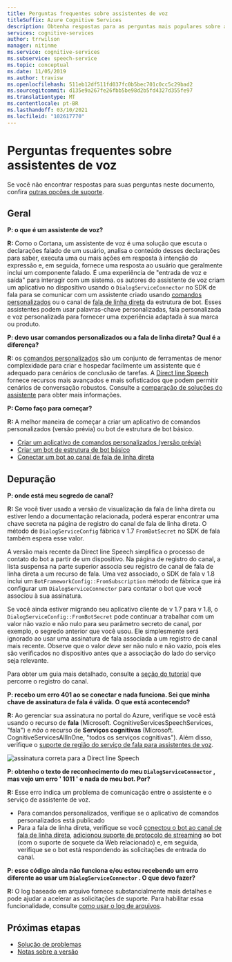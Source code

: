 ```yaml
---
title: Perguntas frequentes sobre assistentes de voz
titleSuffix: Azure Cognitive Services
description: Obtenha respostas para as perguntas mais populares sobre assistentes de voz usando comandos personalizados ou canal de fala de linha direta.
services: cognitive-services
author: trrwilson
manager: nitinme
ms.service: cognitive-services
ms.subservice: speech-service
ms.topic: conceptual
ms.date: 11/05/2019
ms.author: travisw
ms.openlocfilehash: 511eb12df511fd037fc0b5bec701c0cc5c29bad2
ms.sourcegitcommit: d135e9a267fe26fbb5be98d2b5fd4327d355fe97
ms.translationtype: MT
ms.contentlocale: pt-BR
ms.lasthandoff: 03/10/2021
ms.locfileid: "102617770"
---
```

# <a name="voice-assistants-frequently-asked-questions"></a>Perguntas frequentes sobre assistentes de voz

Se você não encontrar respostas para suas perguntas neste documento, confira [outras opções de suporte](../cognitive-services-support-options.md?context=%2fazure%2fcognitive-services%2fspeech-service%2fcontext%2fcontext%253fcontext%253d%2fazure%2fcognitive-services%2fspeech-service%2fcontext%2fcontext).

## <a name="general"></a>Geral

**P: o que é um assistente de voz?**

**R:** Como o Cortana, um assistente de voz é uma solução que escuta o declarações falado de um usuário, analisa o conteúdo desses declarações para saber, executa uma ou mais ações em resposta à intenção do expressão e, em seguida, fornece uma resposta ao usuário que geralmente inclui um componente falado. É uma experiência de "entrada de voz e saída" para interagir com um sistema. os autores do assistente de voz criam um aplicativo no dispositivo usando o `DialogServiceConnector` no SDK de fala para se comunicar com um assistente criado usando [comandos personalizados](custom-commands.md) ou o canal de [fala de linha direta](direct-line-speech.md) da estrutura de bot. Esses assistentes podem usar palavras-chave personalizadas, fala personalizada e voz personalizada para fornecer uma experiência adaptada à sua marca ou produto.

**P: devo usar comandos personalizados ou a fala de linha direta? Qual é a diferença?**

**R:** os [comandos personalizados](custom-commands.md) são um conjunto de ferramentas de menor complexidade para criar e hospedar facilmente um assistente que é adequado para cenários de conclusão de tarefas. A [Direct line Speech](direct-line-speech.md) fornece recursos mais avançados e mais sofisticados que podem permitir cenários de conversação robustos. Consulte a [comparação de soluções do assistente](voice-assistants.md#choosing-an-assistant-solution) para obter mais informações.

**P: Como faço para começar?**

**R:** A melhor maneira de começar a criar um aplicativo de comandos personalizados (versão prévia) ou bot de estrutura de bot básico.

- [Criar um aplicativo de comandos personalizados (versão prévia)](./quickstart-custom-commands-application.md)
- [Criar um bot de estrutura de bot básico](/azure/bot-service/bot-builder-tutorial-basic-deploy)
- [Conectar um bot ao canal de fala de linha direta](/azure/bot-service/bot-service-channel-connect-directlinespeech)

## <a name="debugging"></a>Depuração

**P: onde está meu segredo de canal?**

**R:** Se você tiver usado a versão de visualização da fala de linha direta ou estiver lendo a documentação relacionada, poderá esperar encontrar uma chave secreta na página de registro do canal de fala de linha direta. O método de `DialogServiceConfig` fábrica v 1.7 `FromBotSecret` no SDK de fala também espera esse valor.

A versão mais recente da Direct line Speech simplifica o processo de contato do bot a partir de um dispositivo. Na página de registro do canal, a lista suspensa na parte superior associa seu registro de canal de fala de linha direta a um recurso de fala. Uma vez associado, o SDK de fala v 1.8 inclui um `BotFrameworkConfig::FromSubscription` método de fábrica que irá configurar um `DialogServiceConnector` para contatar o bot que você associou à sua assinatura.

Se você ainda estiver migrando seu aplicativo cliente de v 1.7 para v 1.8, o `DialogServiceConfig::FromBotSecret` pode continuar a trabalhar com um valor não vazio e não nulo para seu parâmetro secreto de canal, por exemplo, o segredo anterior que você usou. Ele simplesmente será ignorado ao usar uma assinatura de fala associada a um registro de canal mais recente. Observe que o valor _deve_ ser não nulo e não vazio, pois eles são verificados no dispositivo antes que a associação do lado do serviço seja relevante.

Para obter um guia mais detalhado, consulte a [seção do tutorial](tutorial-voice-enable-your-bot-speech-sdk.md#register-the-direct-line-speech-channel) que percorre o registro do canal.

**P: recebo um erro 401 ao se conectar e nada funciona. Sei que minha chave de assinatura de fala é válida. O que está acontecendo?**

**R:** Ao gerenciar sua assinatura no portal do Azure, verifique se você está usando o recurso de **fala** (Microsoft. CognitiveServicesSpeechServices, "fala") e _não_ o recurso de **Serviços cognitivas** (Microsoft. CognitiveServicesAllInOne, "todos os serviços cognitivas"). Além disso, verifique o [suporte de região do serviço de fala para assistentes de voz](regions.md#voice-assistants).

![assinatura correta para a Direct line Speech](media/voice-assistants/faq-supported-subscription.png "exemplo de uma assinatura de fala compatível")

**P: obtenho o texto de reconhecimento do meu `DialogServiceConnector` , mas vejo um erro ' 1011 ' e nada do meu bot. Por?**

**R:** Esse erro indica um problema de comunicação entre o assistente e o serviço de assistente de voz.

- Para comandos personalizados, verifique se o aplicativo de comandos personalizados está publicado
- Para a fala de linha direta, verifique se você [conectou o bot ao canal de fala de linha direta](/azure/bot-service/bot-service-channel-connect-directlinespeech), [adicionou suporte de protocolo de streaming](/azure/bot-service/directline-speech-bot) ao bot (com o suporte de soquete da Web relacionado) e, em seguida, verifique se o bot está respondendo às solicitações de entrada do canal.

**P: esse código ainda não funciona e/ou estou recebendo um erro diferente ao usar um `DialogServiceConnector` . O que devo fazer?**

**R:** O log baseado em arquivo fornece substancialmente mais detalhes e pode ajudar a acelerar as solicitações de suporte. Para habilitar essa funcionalidade, consulte [como usar o log de arquivos](how-to-use-logging.md).

## <a name="next-steps"></a>Próximas etapas

- [Solução de problemas](troubleshooting.md)
- [Notas sobre a versão](releasenotes.md)